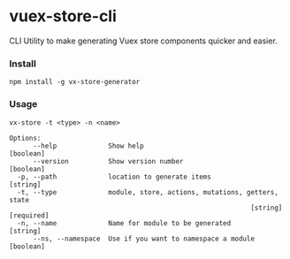 # vuex-store-cli
CLI Utility to make generating Vuex store components quicker and easier.

### Install
`npm install -g vx-store-generator`

### Usage
```
vx-store -t <type> -n <name>

Options:
      --help             Show help                                     [boolean]
      --version          Show version number                           [boolean]
  -p, --path             location to generate items                     [string]
  -t, --type             module, store, actions, mutations, getters, state
                                                             [string] [required]
  -n, --name             Name for module to be generated                [string]
      --ns, --namespace  Use if you want to namespace a module         [boolean]
```